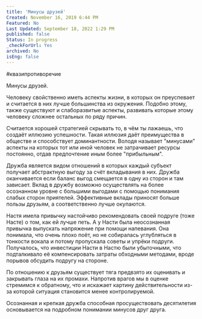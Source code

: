 ```yaml
---
title: 'Минусы друзей'
Created: November 16, 2019 6:44 PM
Featured: No
Last Updated: September 18, 2022 1:29 PM
published: false
Status: In progress
_checkForUrl: Yes
archived: No
isEng: false
---
```


#квазипротиворечие

Минусы друзей.

Человеку свойственно иметь аспекты жизни, в которых он преуспевает и считается в них лучше большинства из окружения. Подобно этому, также существуют и слаборазвитые аспекты, развивать которые этому человеку сложнее остальных по ряду причин.

Считается хорошей стратегией скрывать то, в чём ты лажаешь, что создаёт иллюзию успешности. Такая иллюзия даёт преимущества в обществе и способствует доминантности. Володя называет "минусами" аспекты на которых тот или иной человек не затрачивает ресурсы постоянно, отдав предпочтение иным более "прибыльным".

Дружба является видом отношений в которых каждый субъект получает абстрактную выгоду за счёт вкладывания в них. Дружба оканчивается если баланс выгод смещается в одну из сторон и там зависает.
Вклад в дружбу возможно осуществлять на более осознанном уровне с большими выгодами с помощью понимания слабых сторон приятелей. Эффективные вклады приносят больше пользы друзьям, а соответственно лучше окупаются.

Настя имела привычку настойчиво рекомендовать своей подруге (тоже Насте) о том, как ей лучше петь. А у Насти была неосознанная привычка выпускать напряжение при помощи напевания. Она понимала, что очень плохо поёт, но не собиралась углубляться в тонкости вокала и потому пропускала советы и упрёки подруги. Получалось, что инвестиции Насти в Настю были убыточными, что подталкивало её компенсировать затраты обходными методами, вроде порывов обсудить подругу на стороне.

По отношению к друзьям существует тяга предвзято их оценивать и закрывать глаза на их промахи. Напротив врагов мы в оценке стремимся к обратному, что и искажает картину действительности из-за которой ситуация становится менее контролируемой.

Осознанная и крепкая дружба способная просуществовать десятилетия основывается на подробном понимании минусов друг друга.